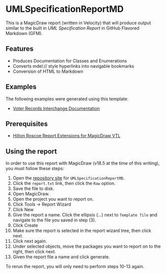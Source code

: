 # UMLSpecificationReportMD

This is a MagicDraw report (written in Velocity) that will produce output similar to the built in *UML Specification Report* in GitHub Flavored Markdown (GFM).

## Features

- Produces Documentation for Classes and Enumerations
- Converts mdel:// style hyperlinks into navigable bookmarks
- Conversion of HTML to Markdown

## Examples

The following examples were generated using this template:

- [Voter Records Interchange Documentation](https://github.com/usnistgov/VoterRecordsInterchange/blob/master/VRI_UML_Documentation.md)

## Prerequisites

- [Hilton Roscoe Report Extensions for MagicDraw VTL](https://github.com/HiltonRoscoe/MDReportExtensions)

## Using the report

In order to use this report with MagicDraw (v18.5 at the time of this writing), you must follow these steps:

1. Open the [repository site](https://github.com/HiltonRoscoe/UMLSpecificationReportMD) for `UMLSpecificationReportMD`.
2. Click the `report.txt` link, then click the `Raw` option.
3. Save the file to disk.
4. Open MagicDraw.
5. Open the project you want to report on.
6. Click Tools -> Report Wizard
7. Click New
8. Give the report a name. Click the ellipsis (...) next to `Template file` and navigate to the file you saved in step (3).
9. Click Create
10. Make sure the report is selected in the report wizard tree, then click next.
11. Click next again.
12. Under selected objects, move the packages you want to report on to the right, then click next.
13. Given the report file a name and click generate.

To rerun the report, you will only need to perform steps 10-13 again.
